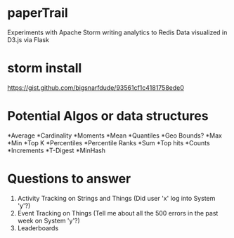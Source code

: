 # paperTrail
Experiments with Apache Storm writing analytics to Redis
Data visualized in D3.js via Flask

# storm install
https://gist.github.com/bigsnarfdude/93561cf1c4181758ede0

# Potential Algos or data structures
*Average
*Cardinality 
*Moments
*Mean
*Quantiles
*Geo Bounds?
*Max
*Min
*Top K
*Percentiles
*Percentile Ranks
*Sum
*Top hits
*Counts
*Increments
*T-Digest
*MinHash

# Questions to answer
1. Activity Tracking on Strings and Things (Did user 'x' log into System 'y'?)
2. Event Tracking on Things (Tell me about all the 500 errors in the past week on System 'y'?)
3. Leaderboards
